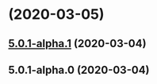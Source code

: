 # [](https://github.com/donmahallem/trapeze/compare/v5.0.1-alpha.1...v) (2020-03-05)



## [5.0.1-alpha.1](https://github.com/donmahallem/trapeze/compare/v5.0.1-alpha.0...v5.0.1-alpha.1) (2020-03-04)



## 5.0.1-alpha.0 (2020-03-04)




